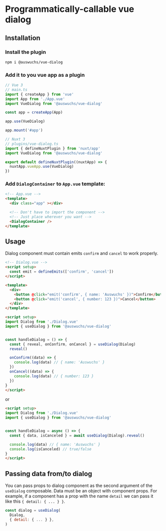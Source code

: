 # Programmatically-callable vue dialog


## Installation

### Install the plugin

```bash
npm i @auswuchs/vue-dialog
```

### Add it to you vue app as a plugin

```ts
// Vue 3
// main.ts
import { createApp } from 'vue'
import App from './App.vue'
import VueDialog from '@auswuchs/vue-dialog'

const app = createApp(App)

app.use(VueDialog)

app.mount('#app')
```

```ts
// Nuxt 3
// plugins/vue-dialog.ts
import { defineNuxtPlugin } from 'nuxt/app'
import VueDialog from '@auswuchs/vue-dialog'

export default defineNuxtPlugin((nuxtApp) => {
  nuxtApp.vueApp.use(VueDialog)
})
```


### Add `DialogContainer` to `App.vue` template:

```html
<!-- App.vue -->
<template>
  <div class="app" ></div>

  <!-- Don't have to import the component -->
  <!-- Just place wherever you want -->
  <DialogContainer />
</template>
```


## Usage

Dialog component must contain emits `confirm` and `cancel` to work properly.

```html
<!-- Dialog.vue -->
<script setup>
  const emit = defineEmits(['confirm', 'cancel'])
</script>

<template>
  <div>
    <button @click="emit('confirm', { name: 'Auswuchs' })">Confirm</button>
    <button @click="emit('cancel', { number: 123 })">Cancel</button>
  </div>
</template>
```


```html
<script setup>
import Dialog from './Dialog.vue'
import { useDialog } from '@auswuchs/vue-dialog'


const handleDialog = () => {
  const { reveal, onConfirm, onCancel } = useDialog(Dialog)
  reveal()

  onConfirm((data) => {
    console.log(data) // { name: 'Auswuchs' }
  })
  onCancel((data) => {
    console.log(data) // { number: 123 }
  })
}
</script>
```

or

```html
<script setup>
import Dialog from './Dialog.vue'
import { useDialog } from '@auswuchs/vue-dialog'


const handleDialog = async () => {
  const { data, isCanceled } = await useDialog(Dialog).reveal()

  console.log(data) // { name: 'Auswuchs' }
  console.log(isCanceled) // true/false
}
</script>
```

## Passing data from/to dialog

You can pass props to dialog component as the second argument of the `useDialog` composable. Data must be an object with component props. 
For example, if a component has a prop with the name `detail` we can pass it like this `{ detail: { ... } }`.

```javascript
const dialog = useDialog(
  Dialog,
  { detail: { ... } },
)
```
